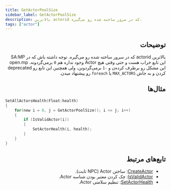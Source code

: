 ```yaml
---
title: GetActorPoolSize
sidebar_label: GetActorPoolSize
description: بالاترین actorid که در سرور ساخته شده رو می‌گیره.
tags: ["actor"]
---
```


<div dir="rtl" style={{ textAlign: "right" }}>

<VersionWarn version='SA-MP 0.3.7' />

## توضیحات

بالاترین actorid که در سرور ساخته شده رو می‌گیره. توجه داشته باش که در SA:MP این تابع خراب هست و حتی وقتی هیچ Actor وجود نداره هم `0` برمی‌گردونه. open.mp این مشکل رو برطرف کرده‌ن و `-1` برمی‌گردونن، ولی همچنین این تابع رو deprecated کردن و به جاش `MAX_ACTORS` یا `foreach` رو پیشنهاد میدن.

## مثال‌ها

</div>

```c
SetAllActorsHealth(Float:health)
{
    for(new i = 0, j = GetActorPoolSize(); i <= j; i++)
    {
        if (IsValidActor(i))
        {
            SetActorHealth(i, health);
        }
    }
}
```

<div dir="rtl" style={{ textAlign: "right" }}>

## تابع‌های مرتبط

- [CreateActor](CreateActor): ساختن Actor (NPC ثابت).
- [IsValidActor](IsValidActor): چک کردن معتبر بودن شناسه Actor.
- [SetActorHealth](SetActorHealth): تنظیم سلامتی Actor.

</div>